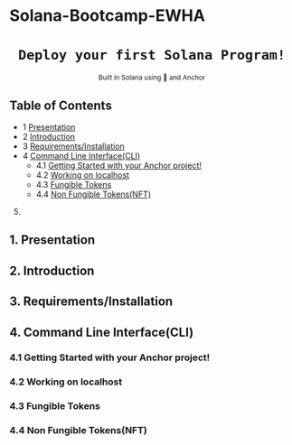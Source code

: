 # Solana-Bootcamp-EWHA

<div align="center">
  <h1>
    <code>Deploy your first Solana Program!</code>
  </h1>

  
   <sub>
    Built in Solana using 🦀 and Anchor 
     
  </sub>
  
</div>

## Table of Contents

- 1 [Presentation](#1-presentation) 
- 2 [Introduction](#2-introduction) 
- 3 [Requirements/Installation](#3-requirementsinstallation) 
- 4 [Command Line Interface(CLI)](#4-command-line-interfacecli) 
  - 4.1 [Getting Started with your Anchor project!](#41-getting-started-with-your-anchor-project) 
  - 4.2 [Working on localhost](#42-working-on-localhost)
  - 4.3 [Fungible Tokens](#43-fungible-tokens)
  - 4.4 [Non Fungible Tokens(NFT)](#44-non-fungible-tokensnft)


5. 
## **1. Presentation**

## **2. Introduction**

## **3. Requirements/Installation**

## **4. Command Line Interface(CLI)**

### **4.1 Getting Started with your Anchor project!**

### **4.2 Working on localhost**

### **4.3 Fungible Tokens**

### **4.4 Non Fungible Tokens(NFT)**

